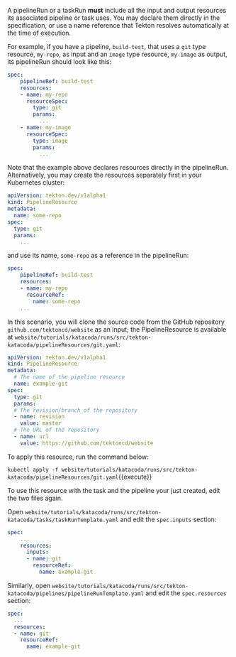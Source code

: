 A pipelineRun or a taskRun **must** include all the input and output
resources its associated pipeline or task uses. You may declare
them directly in the specification, or use a name reference that Tekton resolves
automatically at the time of execution.

For example, if you have a pipeline, `build-test`, that uses a `git` type
resource, `my-repo`, as input and an `image` type resource, `my-image` as
output, its pipelineRun should look like this:

```yaml
spec:
    pipelineRef: build-test
    resources:
    - name: my-repo
      resourceSpec:
        type: git
        params:
          ...
    - name: my-image
      resourceSpec:
        type: image
        params:
          ...
```

Note that the example above declares resources directly in the pipelineRun.
Alternatively, you may create the resources separately first in your Kubernetes
cluster:

```yaml
apiVersion: tekton.dev/v1alpha1
kind: PipelineResource
metadata:
  name: some-repo
spec:
  type: git
  params:
    ...
```

and use its name, `some-repo` as a reference in the pipelineRun:

```yaml
spec:
    pipelineRef: build-test
    resources:
    - name: my-repo
      resourceRef:
        name: some-repo
    ...
```

In this scenario, you will clone the source code from the GitHub repository
`github.com/tektoncd/website` as an input; the PipelineResource is
available at `website/tutorials/katacoda/runs/src/tekton-katacoda/pipelineResources/git.yaml`:

```yaml
apiVersion: tekton.dev/v1alpha1
kind: PipelineResource
metadata:
  # The name of the pipeline resource
  name: example-git
spec:
  type: git
  params:
  # The revision/branch of the repository
  - name: revision
    value: master
  # The URL of the repository
  - name: url
    value: https://github.com/tektoncd/website
```

To apply this resource, run the command below:

`kubectl apply -f website/tutorials/katacoda/runs/src/tekton-katacoda/pipelineResources/git.yaml`{{execute}}

To use this resource with the task and the pipeline your just created,
edit the two files again.

Open
`website/tutorials/katacoda/runs/src/tekton-katacoda/tasks/taskRunTemplate.yaml` and
edit the `spec.inputs` section:

```yaml
spec:
    ...
    resources:
      inputs:
      - name: git
        resourceRef:
          name: example-git
```

Similarly, open `website/tutorials/katacoda/runs/src/tekton-katacoda/pipelines/pipelineRunTemplate.yaml`
and edit the `spec.resources` section:

```yaml
spec:
  ...
  resources:
  - name: git
    resourceRef:
      name: example-git
```

